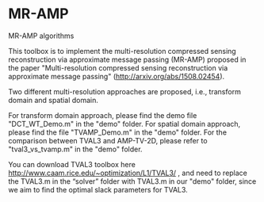 # MR-AMP
MR-AMP algorithms 

This toolbox is to implement the multi-resolution compressed sensing reconstruction via approximate message passing (MR-AMP)
proposed in the paper "Multi-resolution compressed sensing reconstruction via approximate message passing" (http://arxiv.org/abs/1508.02454).

Two different multi-resolution approaches are proposed, i.e., transform domain and spatial domain.

For transform domain approach, please find the demo file "DCT_WT_Demo.m" in the "demo" folder.
For spatial domain approach, please find the file "TVAMP_Demo.m" in the "demo" folder.
For the comparison between TVAL3 and AMP-TV-2D, please refer to "tval3_vs_tvamp.m" in the "demo" folder.

You can download TVAL3 toolbox here http://www.caam.rice.edu/~optimization/L1/TVAL3/ ,
and need to replace the TVAL3.m in the “solver” folder with TVAL3.m in our "demo" folder,
since we aim to find the optimal slack parameters for TVAL3.

